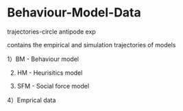 # Behaviour-Model-Data

trajectories-circle antipode exp

contains the empirical and simulation trajectories of models 

1）BM - Behaviour model

2) HM - Heurisitics model

3) SFM - Social force model

4）Emprical data 
